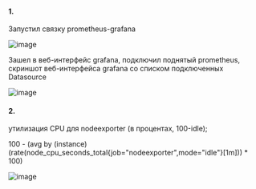 #### 1.

Запустил связку prometheus-grafana

![image](https://github.com/inyushov/devops-netology/assets/127683348/cf258f95-eb31-4f46-9887-c050ffd4dbe8)

Зашел в веб-интерфейс grafana, подключил поднятый prometheus, скриншот веб-интерфейса grafana со списком подключенных Datasource

![image](https://github.com/inyushov/devops-netology/assets/127683348/cca3f80b-d0a2-425f-871f-0a8f9e9d049e)


#### 2.

утилизация CPU для nodeexporter (в процентах, 100-idle);

100 - (avg by (instance) (rate(node_cpu_seconds_total{job="nodeexporter",mode="idle"}[1m])) * 100)

![image](https://github.com/inyushov/devops-netology/assets/127683348/362285a3-a55c-487e-8bfc-f8b21c3a981f)
